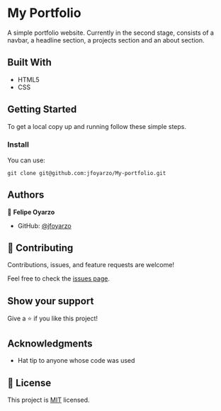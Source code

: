 # My Portfolio

A simple portfolio website. Currently in the second stage, consists of a navbar, a headline section, a projects section and an about section.


## Built With

- HTML5
- CSS

## Getting Started

To get a local copy up and running follow these simple steps.

### Install
You can use:<br>

`git clone git@github.com:jfoyarzo/My-portfolio.git` 


## Authors

👤 **Felipe Oyarzo**

- GitHub: [@jfoyarzo](https://github.com/jfoyarzo)

## 🤝 Contributing

Contributions, issues, and feature requests are welcome!

Feel free to check the [issues page](https://github.com/jfoyarzo/My-portfolio/issues).

## Show your support

Give a ⭐️ if you like this project!

## Acknowledgments

- Hat tip to anyone whose code was used

## 📝 License

This project is [MIT](./LICENSE) licensed.